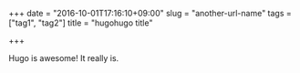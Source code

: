 +++
date = "2016-10-01T17:16:10+09:00"
slug = "another-url-name"
tags = ["tag1", "tag2"]
title = "hugohugo title"

+++

Hugo is awesome! It really is.
